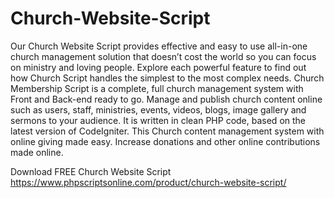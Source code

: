 # Church-Website-Script
Our Church Website Script provides effective and easy to use all-in-one church management solution that doesn’t cost the world so you can focus on ministry and loving people. Explore each powerful feature to find out how Church Script handles the simplest to the most complex needs. Church Membership Script is a complete, full church management system with Front and Back-end ready to go. Manage and publish church content online such as users, staff, ministries, events, videos, blogs, image gallery and sermons to your audience. It is written in clean PHP code, based on the latest version of CodeIgniter. This Church content management system with online giving made easy. Increase donations and other online contributions made online.

Download FREE Church Website Script
https://www.phpscriptsonline.com/product/church-website-script/

